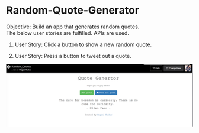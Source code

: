 # Random-Quote-Generator

Objective: Build an app that generates random quotes.</br >
The below user stories are fulfilled. APIs are used.</br >

1. User Story: Click a button to show a new random quote.</br >

2. User Story: Press a button to tweet out a quote.</br >



![My picture](https://github.com/megshithakur1/Random-Quote-Generator/blob/master/Screenshots/2.png)
